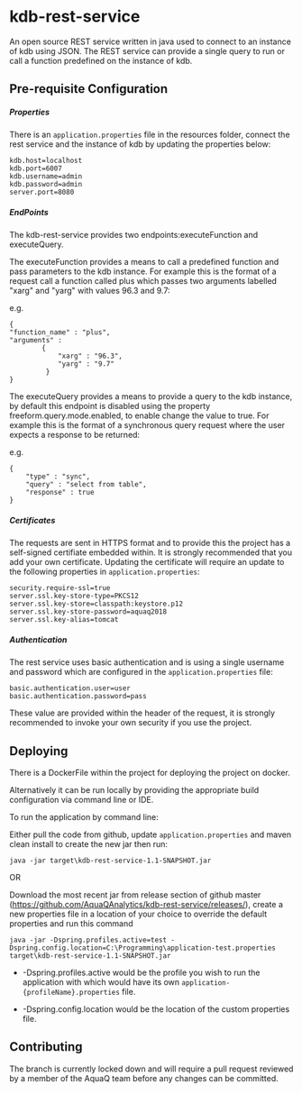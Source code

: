 # kdb-rest-service

An open source REST service written in java used to connect to an instance of kdb using JSON. The REST service can provide a single query to run or call a function predefined on the instance of kdb.

## Pre-requisite Configuration 
##### Properties
There is an `application.properties` file in the resources folder, connect the rest service and the instance of kdb by updating the properties below:

    kdb.host=localhost
    kdb.port=6007
    kdb.username=admin
    kdb.password=admin
    server.port=8080


##### EndPoints
The kdb-rest-service provides two endpoints:executeFunction and executeQuery. 

The executeFunction provides a means to call a predefined function and pass parameters to the kdb instance. 
For example this is the format of a request call a function called plus which passes two arguments labelled "xarg" and "yarg" with values 96.3 and 9.7:

e.g.
    
    {
    "function_name" : "plus",
    "arguments" : 
            {
                "xarg" : "96.3",
                "yarg" : "9.7"
             }
    }

The executeQuery provides a means to provide a query to the kdb instance, by default this endpoint is disabled using the property freeform.query.mode.enabled, to enable change the value to true. 
For example this is the format of a synchronous query request where the user expects a response to be returned:

e.g.
       

    {
        "type" : "sync",   
        "query" : "select from table",
        "response" : true
    }

##### Certificates
The requests are sent in HTTPS format and to provide this the project has a self-signed certifiate embedded within. It is strongly recommended that you add your own certificate. Updating the certificate will require an update to the following properties in `application.properties`:

    security.require-ssl=true
    server.ssl.key-store-type=PKCS12
    server.ssl.key-store=classpath:keystore.p12
    server.ssl.key-store-password=aquaq2018
    server.ssl.key-alias=tomcat

##### Authentication
The rest service uses basic authentication and is using a single username and password which are configured in the `application.properties` file:

    basic.authentication.user=user
    basic.authentication.password=pass

These value are provided within the header of the request, it is strongly recommended to invoke your own security if you use the project.


## Deploying 

There is a DockerFile within the project for deploying the project on docker.

Alternatively it can be run locally by providing the appropriate build configuration via command line or IDE. 

To run the application by command line:

Either pull the code from github, update `application.properties` and maven clean install to create the new jar then run:

    java -jar target\kdb-rest-service-1.1-SNAPSHOT.jar

 OR
 
Download the most recent jar from release section of github master (https://github.com/AquaQAnalytics/kdb-rest-service/releases/), create a new properties file in a location of your choice to override the default properties and run this command

    java -jar -Dspring.profiles.active=test -Dspring.config.location=C:\Programming\application-test.properties target\kdb-rest-service-1.1-SNAPSHOT.jar

* -Dspring.profiles.active would be the profile you wish to run the application with which would have its own `application-{profileName}.properties` file. 

* -Dspring.config.location would be the location of the custom properties file.


## Contributing 
The branch is currently locked down and will require a pull request reviewed by a member of the AquaQ team before any changes can be committed.